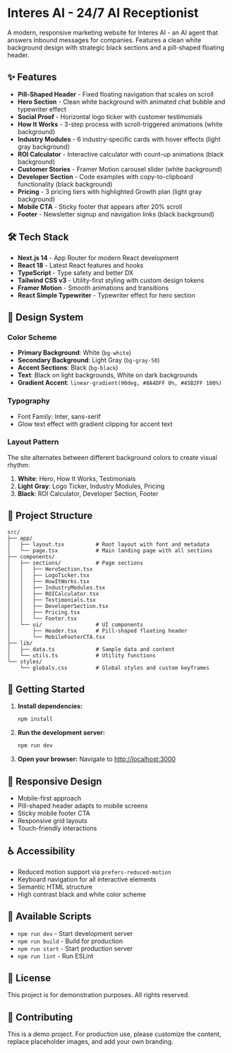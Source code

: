 # Interes AI - 24/7 AI Receptionist

A modern, responsive marketing website for Interes AI - an AI agent that answers inbound messages for companies. Features a clean white background design with strategic black sections and a pill-shaped floating header.

## ✨ Features

- **Pill-Shaped Header** - Fixed floating navigation that scales on scroll
- **Hero Section** - Clean white background with animated chat bubble and typewriter effect
- **Social Proof** - Horizontal logo ticker with customer testimonials
- **How It Works** - 3-step process with scroll-triggered animations (white background)
- **Industry Modules** - 6 industry-specific cards with hover effects (light gray background)
- **ROI Calculator** - Interactive calculator with count-up animations (black background)
- **Customer Stories** - Framer Motion carousel slider (white background)
- **Developer Section** - Code examples with copy-to-clipboard functionality (black background)
- **Pricing** - 3 pricing tiers with highlighted Growth plan (light gray background)
- **Mobile CTA** - Sticky footer that appears after 20% scroll
- **Footer** - Newsletter signup and navigation links (black background)

## 🛠 Tech Stack

- **Next.js 14** - App Router for modern React development
- **React 18** - Latest React features and hooks
- **TypeScript** - Type safety and better DX
- **Tailwind CSS v3** - Utility-first styling with custom design tokens
- **Framer Motion** - Smooth animations and transitions
- **React Simple Typewriter** - Typewriter effect for hero section

## 🎨 Design System

### Color Scheme
- **Primary Background**: White (`bg-white`)
- **Secondary Background**: Light Gray (`bg-gray-50`)
- **Accent Sections**: Black (`bg-black`)
- **Text**: Black on light backgrounds, White on dark backgrounds
- **Gradient Accent**: `linear-gradient(90deg, #8A4DFF 0%, #45B2FF 100%)`

### Typography
- Font Family: Inter, sans-serif
- Glow text effect with gradient clipping for accent text

### Layout Pattern
The site alternates between different background colors to create visual rhythm:
1. **White**: Hero, How It Works, Testimonials
2. **Light Gray**: Logo Ticker, Industry Modules, Pricing  
3. **Black**: ROI Calculator, Developer Section, Footer

## 📂 Project Structure

```
src/
├── app/
│   ├── layout.tsx          # Root layout with font and metadata
│   └── page.tsx            # Main landing page with all sections
├── components/
│   ├── sections/           # Page sections
│   │   ├── HeroSection.tsx
│   │   ├── LogoTicker.tsx
│   │   ├── HowItWorks.tsx
│   │   ├── IndustryModules.tsx
│   │   ├── ROICalculator.tsx
│   │   ├── Testimonials.tsx
│   │   ├── DeveloperSection.tsx
│   │   ├── Pricing.tsx
│   │   └── Footer.tsx
│   └── ui/                 # UI components
│       ├── Header.tsx      # Pill-shaped floating header
│       └── MobileFooterCTA.tsx
├── lib/
│   ├── data.ts             # Sample data and content
│   └── utils.ts            # Utility functions
└── styles/
    └── globals.css         # Global styles and custom keyframes
```

## 🚀 Getting Started

1. **Install dependencies:**
   ```bash
   npm install
   ```

2. **Run the development server:**
   ```bash
   npm run dev
   ```

3. **Open your browser:**
   Navigate to [http://localhost:3000](http://localhost:3000)

## 📱 Responsive Design

- Mobile-first approach
- Pill-shaped header adapts to mobile screens
- Sticky mobile footer CTA
- Responsive grid layouts
- Touch-friendly interactions

## ♿ Accessibility

- Reduced motion support via `prefers-reduced-motion`
- Keyboard navigation for all interactive elements
- Semantic HTML structure
- High contrast black and white color scheme

## 🔧 Available Scripts

- `npm run dev` - Start development server
- `npm run build` - Build for production
- `npm run start` - Start production server
- `npm run lint` - Run ESLint

## 📄 License

This project is for demonstration purposes. All rights reserved.

## 🤝 Contributing

This is a demo project. For production use, please customize the content, replace placeholder images, and add your own branding.
